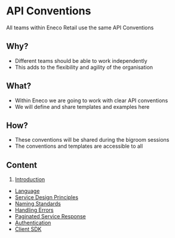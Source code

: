# API Conventions

All teams within Eneco Retail use the same API Conventions

## Why?
- Different teams should be able to work independently
- This adds to the flexibility and agility of the organisation

## What?
- Within Eneco we are going to work with clear API conventions
- We will define and share templates and examples here

## How?
- These conventions will be shared during the bigroom sessions
- The conventions and templates are accessible to all

## Content
 1. [Introduction](https://github.com/Eneco/api-conventions/blob/master/Introduction.md)
 - [Language](https://github.com/Eneco/api-conventions/blob/master/Language.md)
 - [Service Design Principles](https://github.com/Eneco/api-conventions/blob/master/ServiceDesignPrinciples.md)
 - [Naming Standards](https://github.com/Eneco/api-conventions/blob/master/NamingStandards.md)
 - [Handling Errors](https://github.com/Eneco/api-conventions/blob/master/HandlingErrors.md)
 - [Paginated Service Response](https://github.com/Eneco/api-conventions/blob/master/PaginatedServiceResponse.md)
 - [Authentication](https://github.com/Eneco/api-conventions/blob/master/Authentication.md)
 - [Client SDK](https://github.com/Eneco/api-conventions/blob/master/ClientSDK.md)
